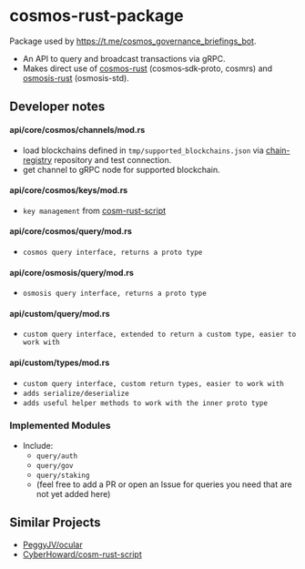 # cosmos-rust-package
Package used by https://t.me/cosmos_governance_briefings_bot.

- An API to query and broadcast transactions via gRPC.
- Makes direct use of [cosmos-rust](https://github.com/cosmos/cosmos-rust) (cosmos‑sdk‑proto, cosmrs) and [osmosis-rust](https://github.com/osmosis-labs/osmosis-rust) (osmosis-std).

## Developer notes

#### api/core/cosmos/channels/mod.rs 

- load blockchains defined in `tmp/supported_blockchains.json` via [chain-registry](https://github.com/cosmos/chain-registry) repository and test connection.
- get channel to gRPC node for supported blockchain. 

#### api/core/cosmos/keys/mod.rs 
- `key management` from [cosm-rust-script](https://github.com/CyberHoward/cosm-rust-script)

#### api/core/cosmos/query/mod.rs 
- `cosmos query interface, returns a proto type`    

#### api/core/osmosis/query/mod.rs 
- `osmosis query interface, returns a proto type`

#### api/custom/query/mod.rs 
- `custom query interface, extended to return a custom type, easier to work with`

#### api/custom/types/mod.rs 
- `custom query interface, custom return types, easier to work with`
- `adds serialize/deserialize`
- `adds useful helper methods to work with the inner proto type`

### Implemented Modules

- Include:
  - `query/auth`
  - `query/gov`
  - `query/staking`
  - (feel free to add a PR or open an Issue for queries you need that are not yet added here)


## Similar Projects

- <a href="https://github.com/PeggyJV/ocular">PeggyJV/ocular</a>
- <a href="https://github.com/CyberHoward/cosm-rust-script">CyberHoward/cosm-rust-script</a> 
